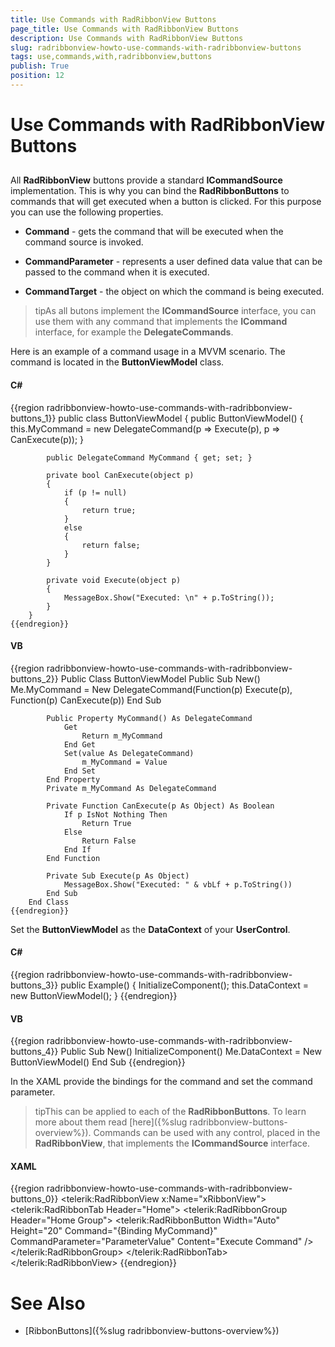 ```yaml
---
title: Use Commands with RadRibbonView Buttons
page_title: Use Commands with RadRibbonView Buttons
description: Use Commands with RadRibbonView Buttons
slug: radribbonview-howto-use-commands-with-radribbonview-buttons
tags: use,commands,with,radribbonview,buttons
publish: True
position: 12
---
```


# Use Commands with RadRibbonView Buttons



## 

All __RadRibbonView__ buttons provide a standard __ICommandSource__ implementation. This is why you can bind the __RadRibbonButtons__ to commands that will get executed when a button is clicked. For this purpose you can use the following properties.
		

* __Command__ - gets the command that will be executed when the command source is invoked.
			

* __CommandParameter__ - represents a user defined data value that can be passed to the command when it is executed.
			

* __CommandTarget__ - the object on which the command is being executed.
			

>tipAs all butons implement the __ICommandSource__ interface, you can use them with any command that implements the __ICommand__ interface, for example the __DelegateCommands__.
		  

Here is an example of a command usage in a MVVM scenario. The command is located in the __ButtonViewModel__ class.
		

#### __C#__

{{region radribbonview-howto-use-commands-with-radribbonview-buttons_1}}
	public class ButtonViewModel
		{
			public ButtonViewModel()
			{
				this.MyCommand = new DelegateCommand(p => Execute(p), p => CanExecute(p));
			}
	
			public DelegateCommand MyCommand { get; set; }
	
			private bool CanExecute(object p)
			{
				if (p != null)
				{
					return true;
				}
				else
				{
					return false;
				}
			}
	
			private void Execute(object p)
			{
				MessageBox.Show("Executed: \n" + p.ToString());
			}
		}
	{{endregion}}



#### __VB__

{{region radribbonview-howto-use-commands-with-radribbonview-buttons_2}}
		Public Class ButtonViewModel
			Public Sub New()
				Me.MyCommand = New DelegateCommand(Function(p) Execute(p), Function(p) CanExecute(p))
			End Sub
	
			Public Property MyCommand() As DelegateCommand
				Get
					Return m_MyCommand
				End Get
				Set(value As DelegateCommand)
					m_MyCommand = Value
				End Set
			End Property
			Private m_MyCommand As DelegateCommand
	
			Private Function CanExecute(p As Object) As Boolean
				If p IsNot Nothing Then
					Return True
				Else
					Return False
				End If
			End Function
	
			Private Sub Execute(p As Object)
				MessageBox.Show("Executed: " & vbLf + p.ToString())
			End Sub
		End Class
	{{endregion}}



Set the __ButtonViewModel__ as the __DataContext__ of your __UserControl__.
	  

#### __C#__

{{region radribbonview-howto-use-commands-with-radribbonview-buttons_3}}
	public Example()
	{
	    InitializeComponent();
	    this.DataContext = new ButtonViewModel();
	}
	{{endregion}}



#### __VB__

{{region radribbonview-howto-use-commands-with-radribbonview-buttons_4}}
		Public Sub New()
			InitializeComponent()
			Me.DataContext = New ButtonViewModel()
		End Sub
	{{endregion}}



In the XAML provide the bindings for the command and set the command parameter.
		

>tipThis can be applied to each of the __RadRibbonButtons__. To learn more about them read [here]({%slug radribbonview-buttons-overview%}). Commands can be used with any control, placed in the __RadRibbonView__, that implements the __ICommandSource__ interface.
		  

#### __XAML__

{{region radribbonview-howto-use-commands-with-radribbonview-buttons_0}}
	<telerik:RadRibbonView x:Name="xRibbonView">
				<telerik:RadRibbonTab Header="Home">
					<telerik:RadRibbonGroup Header="Home Group">
						<telerik:RadRibbonButton Width="Auto"
						                         Height="20"
						                         Command="{Binding MyCommand}"
						                         CommandParameter="ParameterValue"
						                         Content="Execute Command" />
					</telerik:RadRibbonGroup>
				</telerik:RadRibbonTab>
			</telerik:RadRibbonView>
	{{endregion}}



# See Also

 * [RibbonButtons]({%slug radribbonview-buttons-overview%})
